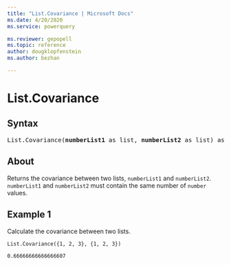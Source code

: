 ```yaml
---
title: "List.Covariance | Microsoft Docs"
ms.date: 4/20/2020
ms.service: powerquery

ms.reviewer: gepopell
ms.topic: reference
author: dougklopfenstein
ms.author: bezhan

---
```

# List.Covariance

## Syntax

<pre>
List.Covariance(<b>numberList1</b> as list, <b>numberList2</b> as list) as nullable number 
</pre>
  
## About  
Returns the covariance between two lists, `numberList1` and `numberList2`. `numberList1` and `numberList2` must contain the same number of `number` values.

## Example 1
Calculate the covariance between two lists.

```powerquery-m
List.Covariance({1, 2, 3}, {1, 2, 3})
```

`0.66666666666666607`
